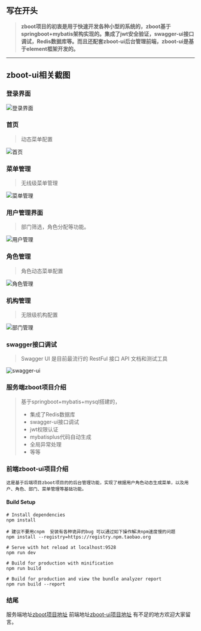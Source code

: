 ## 写在开头

> **zboot项目的初衷是用于快速开发各种小型的系统的，zboot基于springboot+mybatis架构实现的。集成了jwt安全验证，swagger-ui接口调试，Redis数据库等。而且还配套zboot-ui后台管理前端，zboot-ui是基于element框架开发的。**


----

##  zboot-ui相关截图
### 登录界面
![登录界面](https://img-blog.csdnimg.cn/20190414235253875.png?x-oss-process=image/watermark,type_ZmFuZ3poZW5naGVpdGk,shadow_10,text_aHR0cHM6Ly9ibG9nLmNzZG4ubmV0L3pob3V4aWFubGluZzIzMw==,size_16,color_FFFFFF,t_70)
### 首页
> 动态菜单配置

![首页](https://img-blog.csdnimg.cn/20190414235326373.png?x-oss-process=image/watermark,type_ZmFuZ3poZW5naGVpdGk,shadow_10,text_aHR0cHM6Ly9ibG9nLmNzZG4ubmV0L3pob3V4aWFubGluZzIzMw==,size_16,color_FFFFFF,t_70)
### 菜单管理

> 无线级菜单管理

![菜单管理](https://img-blog.csdnimg.cn/2019041423534422.png?x-oss-process=image/watermark,type_ZmFuZ3poZW5naGVpdGk,shadow_10,text_aHR0cHM6Ly9ibG9nLmNzZG4ubmV0L3pob3V4aWFubGluZzIzMw==,size_16,color_FFFFFF,t_70)
### 用户管理界面

> 部门筛选，角色分配等功能。

![用户管理](https://img-blog.csdnimg.cn/20190414235358651.png?x-oss-process=image/watermark,type_ZmFuZ3poZW5naGVpdGk,shadow_10,text_aHR0cHM6Ly9ibG9nLmNzZG4ubmV0L3pob3V4aWFubGluZzIzMw==,size_16,color_FFFFFF,t_70)
### 角色管理

> 角色动态菜单配置

![角色管理](https://img-blog.csdnimg.cn/20190414235418430.png?x-oss-process=image/watermark,type_ZmFuZ3poZW5naGVpdGk,shadow_10,text_aHR0cHM6Ly9ibG9nLmNzZG4ubmV0L3pob3V4aWFubGluZzIzMw==,size_16,color_FFFFFF,t_70)
### 机构管理

> 无限级机构配置

![部门管理](https://img-blog.csdnimg.cn/20190414235437285.png?x-oss-process=image/watermark,type_ZmFuZ3poZW5naGVpdGk,shadow_10,text_aHR0cHM6Ly9ibG9nLmNzZG4ubmV0L3pob3V4aWFubGluZzIzMw==,size_16,color_FFFFFF,t_70)
### swagger接口调试

> Swagger UI 是目前最流行的 RestFul 接口 API 文档和测试工具

![swagger-ui](https://img-blog.csdnimg.cn/20190414235455595.png?x-oss-process=image/watermark,type_ZmFuZ3poZW5naGVpdGk,shadow_10,text_aHR0cHM6Ly9ibG9nLmNzZG4ubmV0L3pob3V4aWFubGluZzIzMw==,size_16,color_FFFFFF,t_70)

### 服务端zboot项目介绍
> 基于springboot+mybatis+mysql搭建的，
> - 集成了Redis数据库
> - swagger-ui接口调试
> - jwt权限认证
> - mybatisplus代码自动生成
> - 全局异常处理
> - 等等




### 前端zboot-ui项目介绍
	这是基于后端项目zboot项目的的后台管理功能，实现了根据用户角色动态生成菜单，以及用户、角色、部门、菜单管理等基础功能。
#### Build Setup
```
# Install dependencies
npm install

# 建议不要用cnpm  安装有各种诡异的bug 可以通过如下操作解决npm速度慢的问题
npm install --registry=https://registry.npm.taobao.org

# Serve with hot reload at localhost:9528
npm run dev

# Build for production with minification
npm run build

# Build for production and view the bundle analyzer report
npm run build --report
```


### 结尾
服务端地址[zboot项目地址](https://github.com/zhouxianling/zboot)
前端地址[zboot-ui项目地址](https://github.com/zhouxianling/zboot-ui)
有不足的地方欢迎大家留言。
